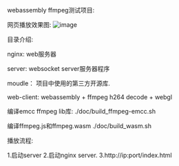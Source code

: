 webassembly ffmpeg测试项目:

网页播放效果图:
![image](https://user-images.githubusercontent.com/18042866/126866328-39936e79-032c-4305-a1a2-7c39c8e5531c.png)

目录介绍:

nginx:
web服务器

server: 
websocket server服务器程序

moudle： 
项目中使用的第三方开源库.

web-client:
webassembly + ffmpeg h264 decode + webgl

编译emcc ffmpeg  lib库:
./doc/build_ffmpeg-emcc.sh

编译ffmpeg.js和ffmpeg.wasm
./doc/build_wasm.sh

播放流程:

1.启动server
2.启动nginx server.
3.http://ip:port/index.html

